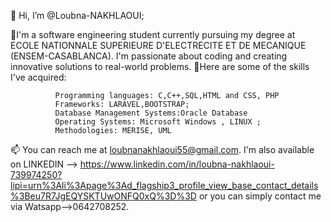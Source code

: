 👋 Hi, I’m @Loubna-NAKHLAOUI;

👀I'm a software engineering student currently pursuing my degree at ECOLE NATIONNALE SUPERIEURE D'ELECTRECITE ET DE MECANIQUE (ENSEM-CASABLANCA).
    I'm passionate about coding and creating innovative solutions to real-world problems.
    🌱Here are some of the skills I've acquired:
    
              Programming languages: C,C++,SQL,HTML and CSS, PHP
              Frameworks: LARAVEL,BOOTSTRAP;
              Database Management Systems:Oracle Database
              Operating Systems: Microsoft Windows , LINUX ;
              Methodologies: MERISE, UML
             

 📫 You can reach me at loubnanakhlaoui55@gmail.com.
 I'm also available on LINKEDIN --> https://www.linkedin.com/in/loubna-nakhlaoui-739974250?lipi=urn%3Ali%3Apage%3Ad_flagship3_profile_view_base_contact_details%3Beu7R7JgEQYSKTUwONFQ0xQ%3D%3D
 or you can simply contact me via Watsapp-->0642708252.
